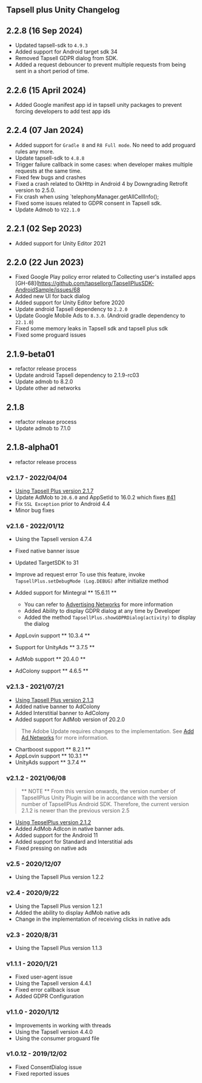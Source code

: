 ## Tapsell plus Unity Changelog

## 2.2.8 (16 Sep 2024)

- Updated tapsell-sdk to `4.9.3`
- Added support for Android target sdk 34
- Removed Tapsell GDPR dialog from SDK.
- Added a request debouncer to prevent multiple requests from being sent in a short period of
  time.

## 2.2.6 (15 April 2024)

- Added Google manifest app id in tapsell unity packages to prevent forcing developers to add test app ids

## 2.2.4 (07 Jan 2024)
- Added support for `Gradle 8` and `R8 Full mode`. No need to add proguard rules any more.
- Update tapsell-sdk to `4.8.8`
- Trigger failure callback in some cases: when developer makes multiple requests at the same time.
- Fixed few bugs and crashes
- Fixed a crash related to OkHttp in Android 4 by Downgrading Retrofit version to 2.5.0.
- Fix crash when using `telephonyManager.getAllCellInfo();
- Fixed some issues related to GDPR consent in Tapsell sdk.
- Update Admob to `V22.1.0`

## 2.2.1 (02 Sep 2023)
- Added support for Unity Editor 2021

## 2.2.0 (22 Jun 2023)
- Fixed Google Play policy error related to Collecting user's installed apps [GH-68](https://github.com/tapsellorg/TapsellPlusSDK-AndroidSample/issues/68
- Added new UI for back dialog
- Added support for Unity Editor before 2020
- Update android Tapsell dependency to `2.2.0`
- Update Google Mobile Ads to `8.3.0`. (Android gradle dependency to `22.1.0`)
- Fixed some memory leaks in Tapsell sdk and tapsell plus sdk
- Fixed some proguard issues

## 2.1.9-beta01
- refactor release process
- Update android Tapsell dependency to 2.1.9-rc03
- Update admob to 8.2.0 
- Update other ad networks

## 2.1.8
* refactor release process
* Update admob to 7.1.0

## 2.1.8-alpha01
* refactor release process

### v2.1.7 - 2022/04/04
* [Using Tapsell Plus version 2.1.7](/plus-sdk/android/main/#v217---20220328)
* Update AdMob to `20.6.0` and AppSetId to 16.0.2 which fixes [#41](https://github.com/tapsellorg/TapsellPlusSDK-AndroidSample/issues/41)
* Fix `SSL Exception` prior to Android 4.4
* Minor bug fixes

### v2.1.6 - 2022/01/12
* Using the Tapsell version 4.7.4
* Fixed native banner issue
* Updated TargetSDK to 31
* Improve ad request error
  To use this feature, invoke
  `TapsellPlus.setDebugMode (Log.DEBUG)`
  after initialize method

* Added support for Mintegral ** 15.6.11 **
    - You can refer to [Advertising Networks](/plus-sdk/android/add-adnetworks/index.html) for more information
    * Added Ability to display GDPR dialog at any time by Developer
    - Added the method `TapsellPlus.showGDPRDialog(activity)` to display the dialog
* AppLovin support ** 10.3.4 **
* Support for UnityAds ** 3.7.5 **
* AdMob support ** 20.4.0 **
* AdColony support ** 4.6.5 **

### v2.1.3 - 2021/07/21
* [Using Tapsell Plus version 2.1.3](/plus-sdk/android/main/#v213---20210721)
* Added native banner to AdColony
* Added Interstitial banner to AdColony
* Added support for AdMob version of 20.2.0

> The Adobe Update requires changes to the implementation. See [Add Ad Networks](/plus-sdk/unity/add-adnetworks/index.html) for more information.

* Chartboost support ** 8.2.1 **
* AppLovin support ** 10.3.1 **
* UnityAds support ** 3.7.4 **


### v2.1.2 - 2021/06/08
> ** NOTE ** From this version onwards, the version number of TapsellPlus Unity Plugin will be in accordance with the version number of TapsellPlus Android SDK. Therefore, the current version 2.1.2 is newer than the previous version 2.5


* [Using TepselPlus version 2.1.2](https://docs.tapsell.ir/plus-sdk/android/main/#v212---20210607)
* Added AdMob AdIcon in native banner ads.
* Added support for the Android 11
* Added support for Standard and Interstitial ads
* Fixed pressing on native ads

### v2.5 - 2020/12/07
* Using the Tapsell Plus version 1.2.2

### v2.4 - 2020/9/22
* Using the Tapsell Plus version 1.2.1
* Added the ability to display AdMob native ads
* Change in the implementation of receiving clicks in native ads

### v2.3 - 2020/8/31
* Using the Tapsell Plus version 1.1.3

### v1.1.1 - 2020/1/21
* Fixed user-agent issue
* Using the Tapsell version 4.4.1
* Fixed error callback issue
* Added GDPR Configuration

### v1.1.0 - 2020/1/12
* Improvements in working with threads
* Using the Tapsell version 4.4.0
* Using the consumer proguard file

### v1.0.12 - 2019/12/02
* Fixed ConsentDialog issue
* Fixed reported issues
